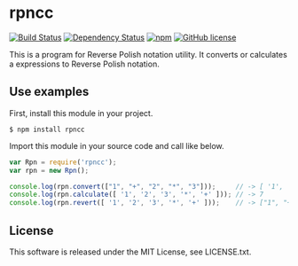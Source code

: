 # rpncc
[![Build Status](https://travis-ci.org/TsutomuNakamura/rpncc.svg?branch=develop)](https://travis-ci.org/TsutomuNakamura/rpncc) 
[![Dependency Status](https://gemnasium.com/badges/github.com/TsutomuNakamura/rpncc.svg)](https://gemnasium.com/github.com/TsutomuNakamura/rpncc)
[![npm](https://img.shields.io/npm/v/chance.svg)](https://npmjs.com/package/rpncc)
[![GitHub license](https://img.shields.io/github/license/TsutomuNakamura/rpncc.svg)](https://github.com/TsutomuNakamura/rpncc)

This is a program for Reverse Polish notation utility.
It converts or calculates a expressions to Reverse Polish notation.

## Use examples
First, install this module in your project.
```console
$ npm install rpncc
```

Import this module in your source code and call like below.
```javascript
var Rpn = require('rpncc');
var rpn = new Rpn();

console.log(rpn.convert(["1", "+", "2", "*", "3"]));     // -> [ '1', '2', '3', '*', '+' ]
console.log(rpn.calculate([ '1', '2', '3', '*', '+' ])); // -> 7
console.log(rpn.revert([ '1', '2', '3', '*', '+' ]));    // -> ["1", "+", "2", "*", "3"]
```

## License
This software is released under the MIT License, see LICENSE.txt.

